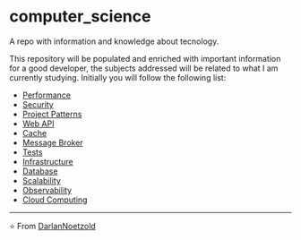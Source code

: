 # computer_science
 A repo with information and knowledge about tecnology.


This repository will be populated and enriched with important information for a good developer, the subjects addressed will be related to what I am currently studying.
Initially you will follow the following list:

* [Performance](https://github.com/DarlanNoetzold/computer_science/tree/main/Performance)
* [Security](https://github.com/DarlanNoetzold/computer_science/tree/main/Security)
* [Project Patterns](https://github.com/DarlanNoetzold/computer_science/tree/main/Project%20Patterns)
* [Web API](https://github.com/DarlanNoetzold/computer_science/tree/main/Web%20API)
* [Cache](https://github.com/DarlanNoetzold/computer_science/blob/main/Cache)
* [Message Broker](https://github.com/DarlanNoetzold/computer_science/tree/main/Message%20Broker)
* [Tests](https://github.com/DarlanNoetzold/computer_science/tree/main/Tests)
* [Infrastructure](https://github.com/DarlanNoetzold/computer_science/tree/main/Infrastructure)
* [Database](https://github.com/DarlanNoetzold/computer_science/blob/main/Database)
* [Scalability](https://github.com/DarlanNoetzold/computer_science/tree/main/Scalability)
* [Observability](https://github.com/DarlanNoetzold/computer_science/tree/main/Observability)
* [Cloud Computing](https://github.com/DarlanNoetzold/computer_science/blob/main/Cloud%20Computing)


---

⭐️ From [DarlanNoetzold](https://github.com/DarlanNoetzold)
